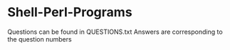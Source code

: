 # Shell-Perl-Programs
Questions can be found in QUESTIONS.txt
Answers are corresponding to the question numbers
